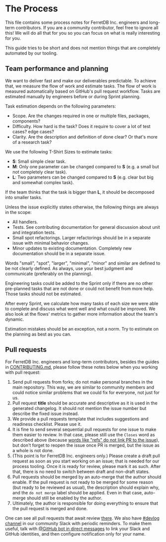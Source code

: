 # The Process

This file contains some process notes for FerretDB Inc. engineers and long-term contributors.
If you are a community contributor, feel free to ignore all this!
We will do all that for you so you can focus on what is really interesting for you.

This guide tries to be short and does not mention things that are completely automated by our tooling.

## Team performance and planning

We want to deliver fast and make our deliverables predictable.
To achieve that, we measure the flow of work and estimate tasks.
The flow of work is measured automatically based on GitHub's pull request workflow.
Tasks are estimated manually by engineers before or during Sprint planning.

Task estimation depends on the following parameters:

* Scope.
  Are the changes required in one or multiple files, packages, components?
* Difficulty.
  How hard is the task?
  Does it require to cover a lot of test cases?
  edge cases?
* Clarity.
  Are the description and definition of done clear?
  Or that's more of a research task?

We use the following T-Shirt Sizes to estimate tasks:

* **S**: Small simple clear task.
* **M**: Only one parameter can be changed compared to **S** (e.g. a small but not completely clear task).
* **L**: Two parameters can be changed compared to **S** (e.g. clear but big and somewhat complex task).

If the team thinks that the task is bigger than **L**, it should be decomposed into smaller tasks.

Unless the issue explicitly states otherwise, the following things are always in the scope:

* All handlers.
* Tests.
  See contributing documentation for general discussion about unit and integration tests.
* Small spot refactorings.
  Larger refactorings should be in a separate issue with minimal behavior changes.
* Minor updates to existing documentation.
  Completely new documentation should be in a separate issue.

Words "small", "spot", "larger", "minimal", "minor" and similar are defined to be not clearly defined.
As always, use your best judgment and communicate (preferably on the planning).

Engineering tasks could be added to the Sprint only if there are no other pre-planned tasks that are not done
or could not benefit from more help.
Those tasks should not be estimated.

After every Sprint, we calculate how many tasks of each size we were able to complete
and discuss what went well and what could be improved.
We also look at the flows' metrics to gather more information about the team's dynamic.

Estimation mistakes should be an exception, not a norm.
Try to estimate on the planning as best as you can.

## Pull requests

For FerretDB Inc. engineers and long-term contributors, besides the guides in [CONTRIBUTING.md](../CONTRIBUTING.md), please follow these notes below when you working with pull request:

1. Send pull requests from forks; do not make personal branches in the main repository.
   This way, we are similar to community members and could notice similar problems that we could fix for everyone,
   not just for us.
2. Pull request **title** should be accurate and descriptive as it is used in the generated changelog.
   It should not mention the issue number but describe the fixed issue instead.
3. We provide a pull requests template that includes suggestions and readiness checklist.
   Please use it.
4. It is fine to send several sequential pull requests for one issue to make them easier to review.
   In that case, please still use the `Closes` word as described above
   (because [words like "refs" do not link PR to the issue](https://docs.github.com/en/issues/tracking-your-work-with-issues/linking-a-pull-request-to-an-issue#linking-a-pull-request-to-an-issue-using-a-keyword)),
   but don't forget to reopen the issue once PR is merged,
   but the issue as a whole is not done.
5. (This point is for FerretDB Inc. engineers only.)
   Please create a draft pull request as soon as you start working on an issue; that is needed for our process tooling.
   Once it is ready for review, please mark it as such.
   After that, there is no need to switch between draft and non-draft states.
6. Pull requests should be merged by an auto-merge that the author should enable.
   If the pull request is not ready to be merged for some reason (but ready to be reviewed as usual),
   the description should explain why, and the `do not merge` label should be applied.
   Even in that case, auto-merge should still be enabled by the author.
7. Ultimately, the author is responsible for doing everything to ensure that the pull request is merged and done.

One can see all pull requests that await review [there](https://github.com/pulls/review-requested?q=user%3AFerretDB+is%3Aopen).
We also have [#devlog channel](https://ferretdb.slack.com/archives/C02P0MR7VJS)
in our community Slack with periodic reminders.
To make them useful,
talk with [@GitHub bot in direct messages](https://ferretdb.slack.com/archives/D02P4EJPFGV)
to link your Slack and GitHub identities,
and then configure notification only for your name.
